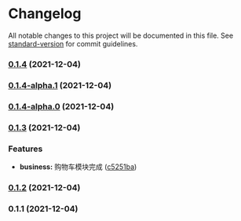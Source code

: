 # Changelog

All notable changes to this project will be documented in this file. See [standard-version](https://github.com/conventional-changelog/standard-version) for commit guidelines.

### [0.1.4](https://github.com/lumengxin/react-ts-ds/compare/v0.1.4-alpha.1...v0.1.4) (2021-12-04)

### [0.1.4-alpha.1](https://github.com/lumengxin/react-ts-ds/compare/v0.1.4-alpha.0...v0.1.4-alpha.1) (2021-12-04)

### [0.1.4-alpha.0](https://github.com/lumengxin/react-ts-ds/compare/v0.1.3...v0.1.4-alpha.0) (2021-12-04)

### [0.1.3](https://github.com/lumengxin/react-ts-ds/compare/v0.1.2...v0.1.3) (2021-12-04)

### Features

- **business:** 购物车模块完成 ([c5251ba](https://github.com/lumengxin/react-ts-ds/commit/c5251ba97728a8897db0f4277bcd5a4b47fd8b6f))

### [0.1.2](https://github.com/lumengxin/react-ts-ds/compare/v0.1.1...v0.1.2) (2021-12-04)

### 0.1.1 (2021-12-04)
